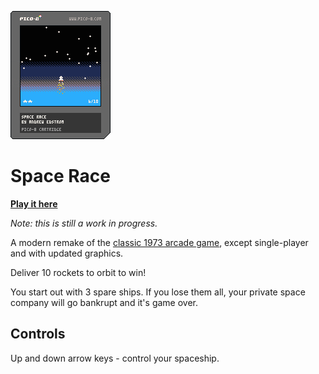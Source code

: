 ![game cartridge](/spacerace.p8.png)

# Space Race 

**[Play it here](https://www.lexaloffle.com/bbs/?tid=38734)**

_Note: this is still a work in progress._

A modern remake of the [classic 1973 arcade game](https://en.wikipedia.org/wiki/Space_Race_(video_game)), except single-player and with updated graphics.

Deliver 10 rockets to orbit to win!

You start out with 3 spare ships. If you lose them all, your private space company will go bankrupt and it's game over.

## Controls
Up and down arrow keys - control your spaceship.
